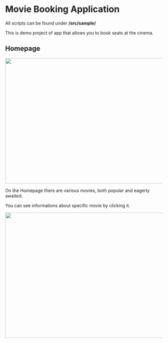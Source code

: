 # Movie Booking Application
 
 All scripts can be found under **/src/sample/**
 
 This is demo project of app that allows you to book seats at the cinema.
 
 ## Homepage
 <img src="https://user-images.githubusercontent.com/75041222/120941228-c6515800-c721-11eb-97bf-1e4fe4193f4a.png" width="540" height="400">
 
 On the Homepage there are various movies, both popular and eagerly awaited.
 
 You can see informations about specific movie by clicking it.
 
 <img src="https://user-images.githubusercontent.com/75041222/120941228-c6515800-c721-11eb-97bf-1e4fe4193f4a.png" width="540" height="400">
